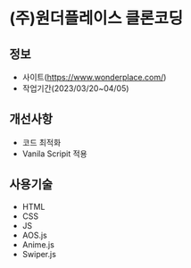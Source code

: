 # (주)원더플레이스 클론코딩

## 정보

- 사이트(https://www.wonderplace.com/)
- 작업기간(2023/03/20~04/05)

## 개선사항

- 코드 최적화
- Vanila Scripit 적용

## 사용기술

- HTML
- CSS
- JS
- AOS.js
- Anime.js
- Swiper.js

